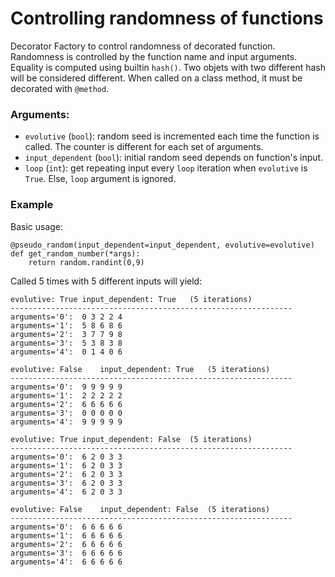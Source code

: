 # Controlling randomness of functions
Decorator Factory to control randomness of decorated function.
Randomness is controlled by the function name and input arguments. 
Equality is computed using builtin `hash()`. Two objets with two
different hash will be considered different.
When called on a class method, it must be decorated with `@method`.

### Arguments:
  - `evolutive` (`bool`): random seed is incremented each time the function is called. The counter is different for each set of arguments.
  - `input_dependent` (`bool`): initial random seed depends on function's input.
  - `loop` (`int`): get repeating input every `loop` iteration when `evolutive` is `True`. Else, `loop` argument is ignored.
            
### Example
Basic usage:
```
@pseudo_random(input_dependent=input_dependent, evolutive=evolutive)
def get_random_number(*args):
    return random.randint(0,9)
```

Called 5 times with 5 different inputs will yield:
```
evolutive: True	input_dependent: True	(5 iterations)
---------------------------------------------------------------
arguments='0':  0 3 2 2 4 
arguments='1':  5 8 6 8 6 
arguments='2':  3 7 7 9 8 
arguments='3':  5 3 8 3 8 
arguments='4':  0 1 4 0 6 

evolutive: False	input_dependent: True	(5 iterations)
---------------------------------------------------------------
arguments='0':  9 9 9 9 9 
arguments='1':  2 2 2 2 2 
arguments='2':  6 6 6 6 6 
arguments='3':  0 0 0 0 0 
arguments='4':  9 9 9 9 9 

evolutive: True	input_dependent: False	(5 iterations)
---------------------------------------------------------------
arguments='0':  6 2 0 3 3 
arguments='1':  6 2 0 3 3 
arguments='2':  6 2 0 3 3 
arguments='3':  6 2 0 3 3 
arguments='4':  6 2 0 3 3 

evolutive: False	input_dependent: False	(5 iterations)
---------------------------------------------------------------
arguments='0':  6 6 6 6 6 
arguments='1':  6 6 6 6 6 
arguments='2':  6 6 6 6 6 
arguments='3':  6 6 6 6 6 
arguments='4':  6 6 6 6 6 
```
